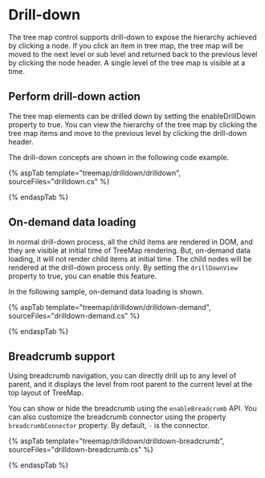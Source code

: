 # Drill-down

The tree map control supports drill-down to expose the hierarchy achieved by clicking a node. If you click an item in tree map, the tree map will be moved to the next level or sub level and returned back to the previous level by clicking the node header. A single level of the tree map is visible at a time.

## Perform drill-down action

The tree map elements can be drilled down by setting the enableDrillDown property to true. You can view the hierarchy of the tree map by clicking the tree map items and move to the previous level by clicking the drill-down header.

The drill-down concepts are shown in the following code example.

{% aspTab template="treemap/drilldown/drilldown", sourceFiles="drilldown.cs" %}

{% endaspTab %}

## On-demand data loading

In normal drill-down process, all the child items are rendered in DOM, and they are visible at initial time of TreeMap rendering. But, on-demand data loading, it will not render child items at initial time. The child nodes will be rendered at the drill-down process only. By setting the `drillDownView` property to true, you can enable this feature.

In the following sample, on-demand data loading is shown.

{% aspTab template="treemap/drilldown/drilldown-demand", sourceFiles="drilldown-demand.cs" %}

{% endaspTab %}

## Breadcrumb support

Using breadcrumb navigation, you can directly drill up to any level of parent, and it displays the level from root parent to the current level at the top layout of TreeMap.

You can show or hide the breadcrumb using the `enableBreadcrumb` API. You can also customize the breadcrumb connector using the property `breadcrumbConnector` property. By default, `-` is the connector.

{% aspTab template="treemap/drilldown/drilldown-breadcrumb", sourceFiles="drilldown-breadcrumb.cs" %}

{% endaspTab %}